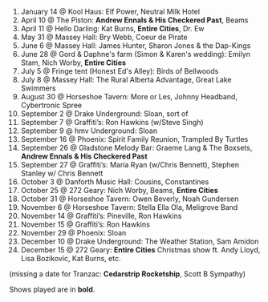 1. January 14 @ Kool Haus: Elf Power, Neutral Milk Hotel
1. April 10 @ The Piston: **Andrew Ennals & His Checkered Past**, Beams
1. April 11 @ Hello Darling: Kat Burns, **Entire Cities**, Dr. Ew
1. May 31 @ Massey Hall: Bry Webb, Coeur de Pirate
1. June 6 @ Massey Hall: James Hunter, Sharon Jones & the Dap-Kings
1. June 28 @ Gord & Daphne's farm (Simon & Karen's wedding): Emilyn Stam, Nich Worby, **Entire Cities**
1. July 5 @ Fringe tent (Honest Ed's Alley): Birds of Bellwoods
1. July 8 @ Massey Hall: The Rural Alberta Advantage, Great Lake Swimmers
1. August 30 @ Horseshoe Tavern: More or Les, Johnny Headband, Cybertronic Spree
1. September 2 @ Drake Underground: Sloan, sort of
1. September 7 @ Graffiti’s: Ron Hawkins (w/Steve Singh)
1. September 9 @ hmv Underground: Sloan
1. September 16 @ Phoenix: Spirit Family Reunion, Trampled By Turtles
1. September 26 @ Gladstone Melody Bar: Graeme Lang & The Boxsets, **Andrew Ennals & His Checkered Past**
1. September 27 @ Graffiti’s: Maria Ryan (w/Chris Bennett), Stephen Stanley w/ Chris Bennett
1. October 3 @ Danforth Music Hall: Cousins, Constantines
1. October 25 @ 272 Geary: Nich Worby, Beams, **Entire Cities**
1. October 31 @ Horseshoe Tavern: Owen Beverly, Noah Gundersen
1. November 6 @ Horseshoe Tavern: Stella Ella Ola, Meligrove Band
1. November 14 @ Graffiti’s: Pineville, Ron Hawkins
1. November 15 @ Graffiti’s: Ron Hawkins
1. November 29 @ Phoenix: Sloan
1. December 10 @ Drake Underground: The Weather Station, Sam Amidon
1. December 15 @ 272 Geary: **Entire Cities** Christmas show ft. Andy Lloyd, Lisa Bozikovic, Kat Burns, etc.

(missing a date for Tranzac: **Cedarstrip Rocketship**, Scott B Sympathy)

Shows played are in **bold**.
